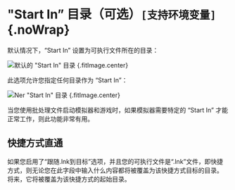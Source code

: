# "Start In” 目录（可选）`[支持环境变量]`{.noWrap}

默认情况下，“Start In” 设置为可执行文件所在的目录：

![默认的 "Start In" 目录](../../../assets/images/default-start-in-directory.png) {.fitImage.center}

此选项允许您指定任何目录作为 “Start In”：

![Ner "Start In" 目录](../../../assets/images/new-start-in-directory.png) {.fitImage.center}

当您使用批处理文件启动模拟器和游戏时，如果模拟器需要特定的 “Start In” 才能正常工作，则此功能非常有用。

## 快捷方式直通
如果您启用了“跟随.lnk到目标”选项，并且您的可执行文件是“.lnk”文件，即快捷方式，则无论您在此字段中输入什么内容都将被覆盖为该快捷方式目标的目录。 将来，它将被覆盖为该快捷方式的起始目录。
